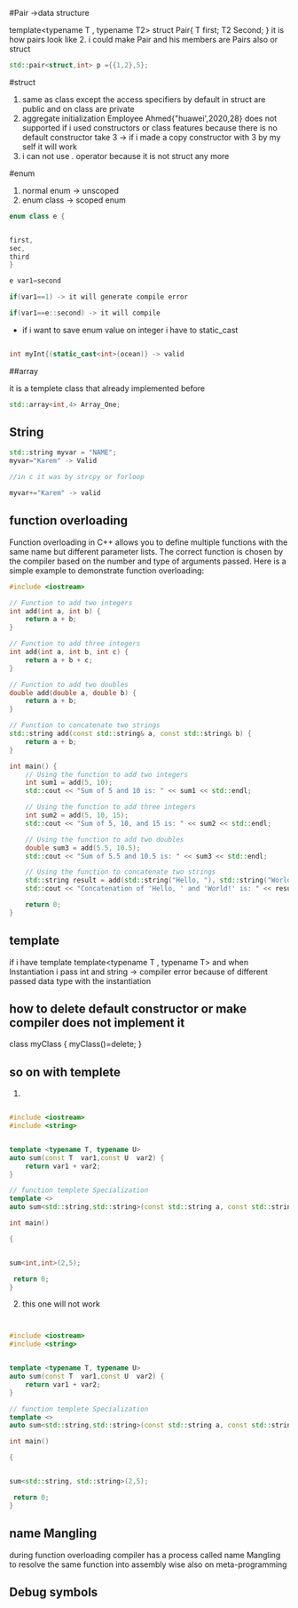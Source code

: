 #Pair ->data structure

 
template<typename T , typename T2>
struct Pair{
T first;
T2 Second;
}
it is how pairs look like 
2. i could make Pair and his members are Pairs also or struct

```c++
std::pair<struct,int> p ={{1,2},5};

```

#struct 

1. same as class except the access specifiers by default in struct are public and on class are private
2. aggregate initialization Employee Ahmed{"huawei',2020,28} does not supported if i used constructors or class features because there is no default constructor take 3 -> if i made a copy constructor with 3 by my self it will work  
3. i can not use . operator because it is not struct any more

#enum

1. normal enum -> unscoped
2. enum class -> scoped enum
```c++
enum class e {


first, 
sec,
third
} 

e var1=second

if(var1==1) -> it will generate compile error

if(var1==e::second) -> it will compile 
```
- if i want to save enum value on integer i have to static_cast 

```c++

int myInt{(static_cast<int>(ocean)} -> valid

```
    
##array 

it is a templete class that already implemented before 

```c++
std::array<int,4> Array_One;
```

## String 

```c++
std::string myvar = "NAME";
myvar="Karem" -> Valid 

//in c it was by strcpy or forloop

myvar+="Karem" -> valid 

```
## function overloading

Function overloading in C++ allows you to define multiple functions with the same name but different parameter lists. The correct function is chosen by the compiler based on the number and type of arguments passed. Here is a simple example to demonstrate function overloading:
```c++
#include <iostream>

// Function to add two integers
int add(int a, int b) {
    return a + b;
}

// Function to add three integers
int add(int a, int b, int c) {
    return a + b + c;
}

// Function to add two doubles
double add(double a, double b) {
    return a + b;
}

// Function to concatenate two strings
std::string add(const std::string& a, const std::string& b) {
    return a + b;
}

int main() {
    // Using the function to add two integers
    int sum1 = add(5, 10);
    std::cout << "Sum of 5 and 10 is: " << sum1 << std::endl;

    // Using the function to add three integers
    int sum2 = add(5, 10, 15);
    std::cout << "Sum of 5, 10, and 15 is: " << sum2 << std::endl;

    // Using the function to add two doubles
    double sum3 = add(5.5, 10.5);
    std::cout << "Sum of 5.5 and 10.5 is: " << sum3 << std::endl;

    // Using the function to concatenate two strings
    std::string result = add(std::string("Hello, "), std::string("World!"));
    std::cout << "Concatenation of 'Hello, ' and 'World!' is: " << result << std::endl;

    return 0;
}

```
## template 
if i have template template<typename T , typename T> 
and when Instantiation i pass int and string -> compiler error because of different passed data type with the instantiation

## how to delete default constructor or make compiler does not implement it 
class myClass
{
myClass()=delete;
}

## so on with templete
1.  
```c++

#include <iostream>
#include <string>


template <typename T, typename U> 
auto sum(const T  var1,const U  var2) {
    return var1 + var2;
}

// function templete Specialization
template <> 
auto sum<std::string,std::string>(const std::string a, const std::string b) =delete;

int main()

{


sum<int,int>(2,5);

 return 0;   
}
```
2. this one will not work 

```c++


#include <iostream>
#include <string>


template <typename T, typename U> 
auto sum(const T  var1,const U  var2) {
    return var1 + var2;
}

// function templete Specialization
template <> 
auto sum<std::string,std::string>(const std::string a, const std::string b) =delete;

int main()

{


sum<std::string, std::string>(2,5);

 return 0;   
}

```

## name Mangling

during function overloading compiler has a process called name Mangling to resolve the same function into assembly wise 
also on meta-programming

## Debug symbols
